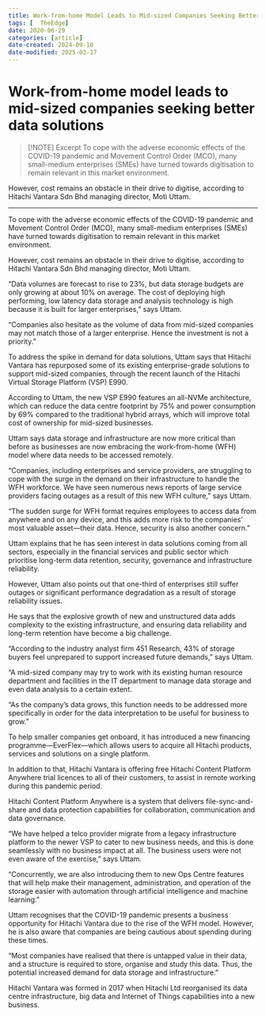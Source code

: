 ```yaml
---
title: Work-from-home Model Leads to Mid-sized Companies Seeking Better Data Solutions
tags: [  TheEdge]
date: 2020-06-29
categories: [article]
date-created: 2024-09-10
date-modified: 2025-03-17
---
```


# Work-from-home model leads to mid-sized companies seeking better data solutions

> [!NOTE] Excerpt
> To cope with the adverse economic effects of the COVID-19 pandemic and Movement Control Order (MCO), many small-medium enterprises (SMEs) have turned towards digitisation to
> remain relevant in this market environment.

However, cost remains an obstacle in their drive to digitise, according to Hitachi Vantara Sdn Bhd managing director, Moti Uttam.

---

To cope with the adverse economic effects of the COVID-19 pandemic and Movement Control Order (MCO), many small-medium enterprises (SMEs) have turned towards digitisation to
remain relevant in this market environment.

However, cost remains an obstacle in their drive to digitise, according to Hitachi Vantara Sdn Bhd managing director, Moti Uttam.

“Data volumes are forecast to rise to 23%, but data storage budgets are only growing at about 10% on average. The cost of deploying high performing, low latency data storage and analysis
technology is high because it is built for larger enterprises,” says Uttam.

“Companies also hesitate as the volume of data from mid-sized companies may not match those of a larger enterprise. Hence the investment is not a priority.”

To address the spike in demand for data solutions, Uttam says that Hitachi Vantara has repurposed some of its existing enterprise-grade solutions to support mid-sized companies,
through the recent launch of the Hitachi Virtual Storage Platform (VSP) E990.

According to Uttam, the new VSP E990 features an all-NVMe architecture, which can reduce the data centre footprint by 75% and power consumption by 69% compared to the traditional
hybrid arrays, which will improve total cost of ownership for mid-sized businesses.

Uttam says data storage and infrastructure are now more critical than before as businesses are now embracing the work-from-home (WFH) model where data needs to be accessed remotely.

“Companies, including enterprises and service providers, are struggling to cope with the surge in the demand on their infrastructure to handle the WFH workforce. We have seen numerous news reports of large service providers facing outages as a result of this new WFH culture,” says Uttam.

“The sudden surge for WFH format requires employees to access data from anywhere and on any device, and this adds more risk to the companies’ most valuable asset—their data. Hence, security is also another concern.”

Uttam explains that he has seen interest in data solutions coming from all sectors, especially in the financial services and public sector which prioritise long-term data retention, security, governance and infrastructure reliability.

However, Uttam also points out that one-third of enterprises still suffer outages or significant performance degradation as a result of storage reliability issues.

He says that the explosive growth of new and unstructured data adds complexity to the existing infrastructure, and ensuring data reliability and long-term retention have become a big challenge.

“According to the industry analyst firm 451 Research, 43% of storage buyers feel unprepared to support increased future demands,” says Uttam.

“A mid-sized company may try to work with its existing human resource department and facilities in the IT department to manage data storage and even data analysis to a certain extent.

“As the company’s data grows, this function needs to be addressed more specifically in order for the data interpretation to be useful for business to grow.”

To help smaller companies get onboard, it has introduced a new financing programme—EverFlex—which allows users to acquire all Hitachi products, services and solutions on a single
platform.

In addition to that, Hitachi Vantara is offering free Hitachi Content Platform Anywhere trial licences to all of their customers, to assist in remote working during this pandemic period.

Hitachi Content Platform Anywhere is a system that delivers file-sync-and-share and data protection capabilities for collaboration, communication and data governance.

“We have helped a telco provider migrate from a legacy infrastructure platform to the newer VSP to cater to new business needs, and this is done seamlessly with no business impact at all. The business users were not even aware of the exercise,” says Uttam.

“Concurrently, we are also introducing them to new Ops Centre features that will help make their management, administration, and operation of the storage easier with automation through
artificial intelligence and machine learning.”

Uttam recognises that the COVID-19 pandemic presents a business opportunity for Hitachi Vantara due to the rise of the WFH model. However, he is also aware that companies are being
cautious about spending during these times.

“Most companies have realised that there is untapped value in their data, and a structure is required to store, organise and study this data. Thus, the potential increased demand for data
storage and infrastructure.”

Hitachi Vantara was formed in 2017 when Hitachi Ltd reorganised its data centre infrastructure, big data and Internet of Things capabilities into a new business.
